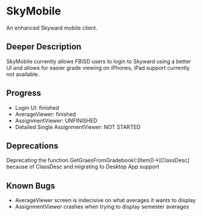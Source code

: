 # SkyMobile
An enhanced Skyward mobile client. 

## Deeper Description
SkyMobile currently allows FBISD users to login to Skyward using a better UI and allows for easier grade viewing on iPhones, iPad support currently not available.  

## Progress
* Login UI: finished
* AverageViewer: finished
* AssignmentViewer: UNFINISHED
* Detailed Single AssignmentViewer: NOT STARTED

## Deprecations
Deprecating the function GetGraesFromGradebook(:[Item])->[ClassDesc] because of ClassDesc and migrating to Desktop App support

## Known Bugs
+ AverageViewer screen is indecisive on what averages it wants to display
+ AssignmentViewer crashes when trying to display semester averages

